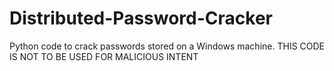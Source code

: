 # Distributed-Password-Cracker
Python code to crack passwords stored on a Windows machine.
THIS CODE IS NOT TO BE USED FOR MALICIOUS INTENT
